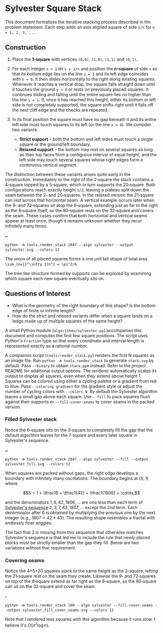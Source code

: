 # Sylvester Square Stack

This document formalizes the iterative stacking process described in the problem
statement. Each step adds an axis aligned square of side `1/n` for
`n = 1, 2, 3, ...`.

## Construction

1. Place the **1‑square** with vertices
   `(0,0)`, `(1,0)`, `(1,1)` and `(0,1)`.
2. For each integer `n > 1` let `s = 1/n` and position the **n‑square** of
   side `s` so that its
   bottom edge lies on the line `y = 1` and its left edge coincides with
   `x = 0`.  It then slides horizontally to the right along existing
   squares. Whenever it reaches a vertical drop, the square falls straight
  down until it touches the ground `y = 0` or rests on previously placed
  squares. It continues sliding and falling until the entire square lies
  no higher than the line `y = 1`.  If, once it has reached this height,
  either its bottom or left side is not completely supported, the square
  shifts right until it falls off the next cliff edge and the checks are
  repeated.
3. In its final position the square must have no gap beneath it and its
   entire left side must touch squares to its left (or the line `x = 0`).
   We consider two variants:
   
   - **Strict support** – both the bottom and left sides must touch a
     single square or the ground/left boundary.
   - **Relaxed support** – the bottom may rest on several squares as long
     as their top faces form a contiguous interval of equal height, and
     the left side may touch several squares whose right edges form a
     continuous vertical segment.

The distinction between these variants arises quite early in the
construction.  Immediately to the right of the 2‑square the stack contains
a 4‑square topped by a 5‑square, which in turn supports the 20‑square.
Both configurations reach exactly height `1/2`, leaving a plateau split
down the seam between the 2‑ and 20‑squares.  In the relaxed version the
21‑square can rest across that horizontal seam.  A vertical example occurs
later when the 9‑ and 72‑squares sit atop the 8‑square, extending just as
far to the right as the 8‑square itself, so the 80‑square rests on the
32‑square and covers the seam.  These cases confirm that both horizontal
and vertical seams appear at least once, though it remains unknown
whether they recur infinitely many times.

![Sylvester stack example](../images/sylvester.svg)
```
python -m tools.render_stack 2047 --algo sylvester --output sylvester.svg --colors 12
```

The union of all placed squares forms a one unit tall shape of total area
`\sum_{n=1}^\infty 1/n^2 = \pi^2/6`.

The tree like structure formed by supports can be explored by examining
which square each new square eventually sits on.

## Questions of Interest

* What is the geometry of the right boundary of this shape?  Is the
  bottom edge of finite or infinite length?
* How do the strict and relaxed variants differ when a square lands on a
  ledge made up of multiple squares of the same height?

A small Python module (`algorithms/sylvester.py`) accompanies this document and
computes the first few square positions.  The script uses Python's `Fraction`
type so that every coordinate and interval length is represented exactly as a
rational number.

A companion script (`tools/render_stack.py`) renders the first N squares as an
image file. Run `python -m tools.render_stack` to generate `stack.svg` by
default. Pass `--binary` to obtain `stack.ppm` instead. Refer to the project
README for additional output options.
The renderer automatically scales its output to display all squares, even when
they extend above height 1. Squares can be colored using either a cycling
palette or a gradient from red to blue. Pass `--coloring gradient` for the
gradient style or adjust the number of cycling colors with `--colors N`. By
default the Sylvester algorithm leaves a small gap above each square. Use
`--fill` to pack squares flush against their supports or `--fill-cover-seams` to
cover seams in the packed version.

### Filled Sylvester stack

Notice the 6‑square sits on the 3‑square to completely fill the gap that the
default algorithm leaves for the 7‑square and every later square in Sylvester's
sequence.

![Filled Sylvester stack](../images/sylvester_fill.svg)
```
python -m tools.render_stack 2047 --algo sylvester --fill --output sylvester_fill.svg --colors 12
```

When squares are packed without gaps, the right edge develops a boundary with
infinitely many oscillations.  The boundary begins at $(S, 1)$ where

$$S = 1 + \tfrac16 + \tfrac1{42} + \tfrac1{1806} + \cdots,$$

and the denominators $1, 6, 42, 1806, \ldots$ are one less than each term of
[Sylvester's sequence](https://en.wikipedia.org/wiki/Sylvester%27s_sequence)
$2, 3, 7, 43, 1807, \ldots$ except the 2nd term. Each denominator after $6$ is
obtained by multiplying the previous one by the next integer (e.g.,
$1807 = 42 * 43$). The resulting shape resembles a fractal with endlessly finer
wiggles.

The fact that 2 is missing from this sequence that otherwise matches Sylvester's
sequence is that led me to include the rule that newly placed blocks must be
strictly smaller than the gap they fill. Below are two variations without that
requirement.

### Covering seams

Notice the 4+5+20 squares stack to the same height as the 2‑square, letting the
21‑square rest on the seam they create.  Likewise the 9‑ and 72‑squares on top of
the 8‑square extend as far right as the 8‑square, so the 80‑square can sit on the
32‑square and cover the seam.

![Covering seams](../images/sylvester_fill_cover_seams.svg)
```
python -m tools.render_stack 100 --algo sylvester --fill-cover-seams --output sylvester_fill_cover_seams.svg --colors 12
```

Note that I rendered less squares with this algorithm because it runs slow. I believe it's $O(n^2 \log n)$.
